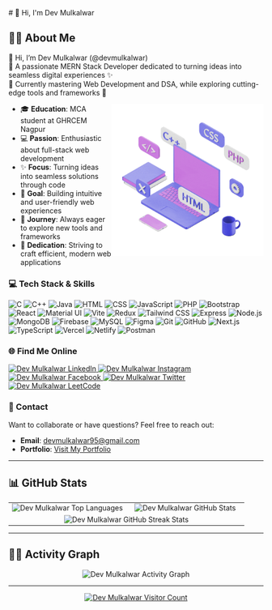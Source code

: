 <meta name="google-site-verification" content="fZenZhBgHdBbjv1--H654r-dFkI-lW39B9tz1Cx_4H4" />
# 👋 Hi, I'm Dev Mulkalwar 

##  👨‍🎓 About Me
👋 Hi, I’m Dev Mulkalwar (@devmulkalwar) <br>
👀 A passionate MERN Stack Developer dedicated to turning ideas into seamless digital experiences ✨ <br>
🌱 Currently mastering Web Development and DSA, while exploring cutting-edge tools and frameworks 🚀

<img align="right" src="./assets/devmulkalwar.gif" alt="Dev Mulkalwar Coding" width="300">

- 🎓 **Education**: MCA student at GHRCEM Nagpur  
- 💻 **Passion**: Enthusiastic about full-stack web development  
- ✨ **Focus**: Turning ideas into seamless solutions through code  
- 🎯 **Goal**: Building intuitive and user-friendly web experiences  
- 🚀 **Journey**: Always eager to explore new tools and frameworks  
- 🔧 **Dedication**: Striving to craft efficient, modern web applications  


### 💻 Tech Stack & Skills

<p>
    <img src="https://skillicons.dev/icons?i=c" alt="C" width="40" height="40" />
    <img src="https://skillicons.dev/icons?i=cpp" alt="C++" width="40" height="40" />
    <img src="https://skillicons.dev/icons?i=java" alt="Java" width="40" height="40" />
    <img src="https://skillicons.dev/icons?i=html" alt="HTML" width="40" height="40" />
    <img src="https://skillicons.dev/icons?i=css" alt="CSS" width="40" height="40" />
    <img src="https://skillicons.dev/icons?i=js" alt="JavaScript" width="40" height="40" />
    <img src="https://skillicons.dev/icons?i=php" alt="PHP" width="40" height="40" />
    <img src="https://skillicons.dev/icons?i=bootstrap" alt="Bootstrap" width="40" height="40" />
    <img src="https://skillicons.dev/icons?i=react" alt="React" width="40" height="40" />
    <img src="https://skillicons.dev/icons?i=materialui" alt="Material UI" width="40" height="40" />
    <img src="https://skillicons.dev/icons?i=vite" alt="Vite" width="40" height="40" />
    <img src="https://skillicons.dev/icons?i=redux" alt="Redux" width="40" height="40" />
    <img src="https://skillicons.dev/icons?i=tailwind" alt="Tailwind CSS" width="40" height="40" />
    <img src="https://skillicons.dev/icons?i=express" alt="Express" width="40" height="40" />
    <img src="https://skillicons.dev/icons?i=nodejs" alt="Node.js" width="40" height="40" />
    <img src="https://skillicons.dev/icons?i=mongodb" alt="MongoDB" width="40" height="40" />
    <img src="https://skillicons.dev/icons?i=firebase" alt="Firebase" width="40" height="40" />
    <img src="https://skillicons.dev/icons?i=mysql" alt="MySQL" width="40" height="40" />
    <img src="https://skillicons.dev/icons?i=figma" alt="Figma" width="40" height="40" />
    <img src="https://skillicons.dev/icons?i=git" alt="Git" width="40" height="40" />
    <img src="https://skillicons.dev/icons?i=github" alt="GitHub" width="40" height="40" />
    <img src="https://skillicons.dev/icons?i=nextjs" alt="Next.js" width="40" height="40" />
    <img src="https://skillicons.dev/icons?i=typescript" alt="TypeScript" width="40" height="40" />
    <img src="https://skillicons.dev/icons?i=vercel" alt="Vercel" width="40" height="40" />
    <img src="https://skillicons.dev/icons?i=netlify" alt="Netlify" width="40" height="40" />
    <img src="https://skillicons.dev/icons?i=postman" alt="Postman" width="40" height="40" />
</p>

### 🌐 Find Me Online 

<p align="left">
    <a href="https://www.linkedin.com/in/dev-mulkalwar" target="_blank">
        <img src="https://raw.githubusercontent.com/rahuldkjain/github-profile-readme-generator/master/src/images/icons/Social/linked-in-alt.svg" alt="Dev Mulkalwar LinkedIn" height="30" width="40" />
    </a>
    <a href="https://www.instagram.com/dev_mulkalwar" target="_blank">
        <img src="https://raw.githubusercontent.com/rahuldkjain/github-profile-readme-generator/master/src/images/icons/Social/instagram.svg" alt="Dev Mulkalwar Instagram" height="30" width="40" />
    </a>
    <a href="https://www.facebook.com/dev.mulkalwar" target="_blank">
        <img src="https://raw.githubusercontent.com/rahuldkjain/github-profile-readme-generator/master/src/images/icons/Social/facebook.svg" alt="Dev Mulkalwar Facebook" height="30" width="40" />
    </a>
    <a href="https://x.com/dev_mulkalwar" target="_blank">
        <img src="https://raw.githubusercontent.com/rahuldkjain/github-profile-readme-generator/master/src/images/icons/Social/twitter.svg" alt="Dev Mulkalwar Twitter" height="30" width="40" />
    </a>
    <a href="https://leetcode.com/u/devmulkalwar95/" target="_blank">
        <img src="https://raw.githubusercontent.com/rahuldkjain/github-profile-readme-generator/master/src/images/icons/Social/leet-code.svg" alt="Dev Mulkalwar LeetCode" height="30" width="40" />
    </a>
</p>

### 📧 Contact

Want to collaborate or have questions? Feel free to reach out:

- **Email**: [devmulkalwar95@gmail.com](mailto:devmulkalwar95@gmail.com)  
- **Portfolio**: [Visit My Portfolio](https://dev-mulkalwar-portfolio.netlify.app/)  

---

## 📊 GitHub Stats

<table align="center">
  <tr>
    <td width="50%" align="center" valign="middle">
      <img src="https://github-readme-stats.vercel.app/api/top-langs?username=devmulkalwar&show_icons=true&theme=tokyonight&hide_border=true&locale=en&layout=compact" alt="Dev Mulkalwar Top Languages" />
    </td>
    <td width="50%" align="center" valign="middle">
      <img src="https://github-readme-stats.vercel.app/api?username=devmulkalwar&show_icons=true&theme=tokyonight&hide_border=true&locale=en" alt="Dev Mulkalwar GitHub Stats" />
    </td>
  </tr>
  <tr>
    <td colspan="2" align="center" valign="middle">
      <img src="https://github-readme-streak-stats.herokuapp.com/?user=devmulkalwar&theme=tokyonight&hide_border=true" alt="Dev Mulkalwar GitHub Streak Stats" width="70%" />
    </td>
  </tr>
</table>

---

## 🐱‍💻 Activity Graph

<p align="center">
    <img src="https://github-readme-activity-graph.vercel.app/graph?username=devmulkalwar&theme=react-dark&hide_border=true&area=true&custom_title=Dev+Mulkalwar+Contribution+Graph" alt="Dev Mulkalwar Activity Graph" />
</p>

---

<p align="center">
    <a href="https://gist.github.com/devmulkalwar" target="_blank">
        <img src="https://profile-counter.glitch.me/{devmulkalwar}/count.svg" alt="Dev Mulkalwar Visitor Count" />
    </a>
</p>
